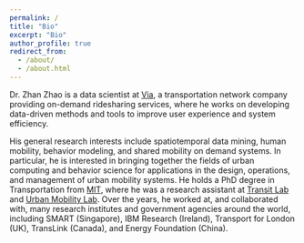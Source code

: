 ```yaml
---
permalink: /
title: "Bio"
excerpt: "Bio"
author_profile: true
redirect_from: 
  - /about/
  - /about.html
---
```


Dr. Zhan Zhao is a data scientist at [Via](https://ridewithvia.com/), a transportation network company 
providing on-demand ridesharing services, where he works on developing data-driven methods and tools 
to improve user experience and system efficiency. 

His general research interests include spatiotemporal data mining, human mobility, behavior modeling, 
and shared mobility on demand systems. In particular, he is interested in bringing together the fields
 of urban computing and behavior science for applications in the design, operations, and management of
  urban mobility systems. He holds a PhD degree in Transportation from [MIT](https://cee.mit.edu/), where he was a research 
  assistant at [Transit Lab](https://transitlab.mit.edu/) and [Urban Mobility Lab](https://mobility.mit.edu/).
   Over the years, he worked at, and collaborated with, many research institutes and government agencies around the world, including SMART (Singapore), IBM Research (Ireland), Transport for London (UK), TransLink (Canada), and Energy Foundation (China).
